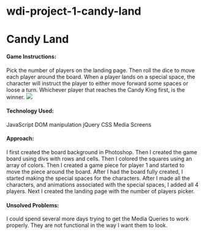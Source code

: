 # wdi-project-1-candy-land
<h1>Candy Land</h1>

<h4>Game Instructions:</h4>
Pick the number of players on the landing page. Then roll the dice to move each player around the board. When a player lands on a special space, the character will instruct the player to either move forward some spaces or loose a turn. Whichever player that reaches the Candy King first, is the winner. 

<img src="./images/background2.png">

<h4>Technology Used:</h4>
JavaScript
DOM manipulation
jQuery
CSS
Media Screens

<h4>Approach:</h4>
I first created the board background in Photoshop. Then I created the game board using divs with rows and cells. Then I colored the squares using an array of colors. Then I created a game piece for player 1 and started to move the piece around the board. After I had the board fully created, I started making the special spaces for the characters. After I made all the characters, and animations associated with the special spaces, I added all 4 players. Next I created the landing page with the number of players picker. 


<h4>Unsolved Problems:</h4>
I could spend several more days trying to get the Media Queries to work properly. They are not functional in the way I want them to look. 

